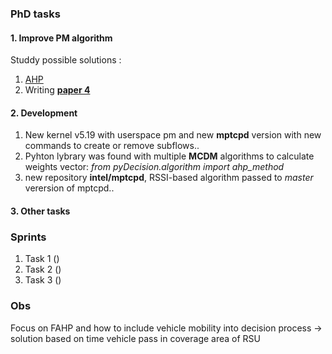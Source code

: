 
### PhD tasks 

#### 1. Improve PM algorithm 

Studdy possible solutions : 	
1. [AHP](https://github.com/vandit86/aesi-phd/issues/34)  
2. Writing **[paper 4](https://docs.google.com/document/d/1mFZpZ3p3tSh_LPt7hqiq2izenE61Lz8Hmpi8ZL4zCyI/edit#heading=h.k2pg3nxayr3t)**  

#### 2. Development

1. New kernel v5.19 with userspace pm  and new **mptcpd** version with new commands to create or remove subflows.. 
2. Pyhton lybrary was found with multiple **MCDM** algorithms to calculate weights vector:  _from pyDecision.algorithm import ahp_method_
3. new repository **intel/mptcpd**, RSSI-based algorithm passed to _master_ verersion of mptcpd..  


#### 3. Other tasks 


### Sprints

1. Task 1 ()  
2. Task 2 ()
3. Task 3 () 


### Obs

Focus on FAHP and how to include vehicle mobility into decision process -> solution based on time vehicle pass in coverage area of RSU 
